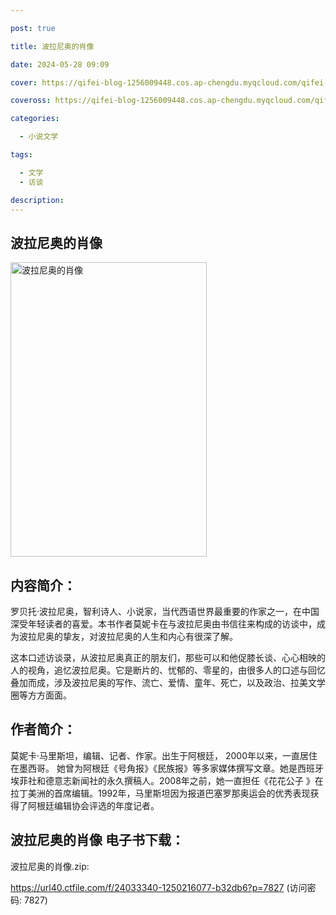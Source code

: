 ```yaml
---

post: true

title: 波拉尼奥的肖像

date: 2024-05-28 09:09

cover: https://qifei-blog-1256009448.cos.ap-chengdu.myqcloud.com/qifei-blog/6600df469f345e8d03897254.jpg

coveross: https://qifei-blog-1256009448.cos.ap-chengdu.myqcloud.com/qifei-blog/6600df469f345e8d03897254.jpg

categories:

  - 小说文学

tags:

  - 文学
  - 访谈

description:
---
```


## 波拉尼奥的肖像
<img alt="波拉尼奥的肖像 " class="aligncenter loaded" data-was-processed="true" decoding="async" fetchpriority="high" height="471" src="https://qifei-blog-1256009448.cos.ap-chengdu.myqcloud.com/qifei-blog/6600df469f345e8d03897254.jpg " style="cursor: zoom-in;" width="314"/>

## 内容简介：

罗贝托·波拉尼奥，智利诗人、小说家，当代西语世界最重要的作家之一，在中国深受年轻读者的喜爱。本书作者莫妮卡在与波拉尼奥由书信往来构成的访谈中，成为波拉尼奥的挚友，对波拉尼奥的人生和内心有很深了解。

这本口述访谈录，从波拉尼奥真正的朋友们，那些可以和他促膝长谈、心心相映的人的视角，追忆波拉尼奥。它是断片的、忧郁的、零星的，由很多人的口述与回忆叠加而成，涉及波拉尼奥的写作、流亡、爱情、童年、死亡，以及政治、拉美文学圈等方方面面。

## 作者简介：

莫妮卡·马里斯坦，编辑、记者、作家。出生于阿根廷， 2000年以来，一直居住在墨西哥。 她曾为阿根廷《号角报》《民族报》等多家媒体撰写文章。她是西班牙埃菲社和德意志新闻社的永久撰稿人。2008年之前，她一直担任《花花公子 》在拉丁美洲的首席编辑。1992年，马里斯坦因为报道巴塞罗那奥运会的优秀表现获得了阿根廷编辑协会评选的年度记者。

## 波拉尼奥的肖像 电子书下载：



波拉尼奥的肖像.zip: 

https://url40.ctfile.com/f/24033340-1250216077-b32db6?p=7827 (访问密码: 7827)

